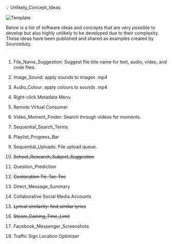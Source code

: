 💡 Unlikely_Concept_Ideas

![Template](https://github.com/sourceduty/Unlikely_Concept_Ideas/assets/123030236/d8033788-1d13-4b93-881b-8580d8a1fadf)

Below is a list of software ideas and concepts that are very possible to develop but also highly unlikely to be developed due to their complexity. These ideas have been published and shared as examples created by Sourceduty.

#

1. File_Name_Suggestion: Suggest file title name for text, audio, video, and code files.

2. Image_Sound: apply sounds to images .mp4

3. Audio_Colour: apply colours to sounds .mp4

4. Right-click Metadata Menu

5. Remote Virtual Consumer

6. Video_Moment_Finder: Search through videos for moments.

7. Sequential_Search_Terms

8. Playlist_Progress_Bar

9. Sequential_Uploads: File upload queue.

10. ~~School_Research_Subject_Suggestion~~

12. Question_Prediction

13. ~~Geolocation Tic-Tac-Toe~~

14. Direct_Message_Summary

15. Collaborative Social Media Accounts

16. ~~Lyrical similarity: find similar lyrics~~

17. ~~Steam_Gaming_Time_Limit~~

18. Facebook_Messenger_Screenshots

19. Traffic Sign Location Optimizer

#
